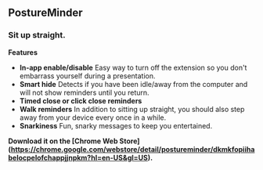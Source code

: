 PostureMinder
-----
### Sit up straight.

**Features**

- **In-app enable/disable** Easy way to turn off the extension so you don't embarrass yourself during a presentation.
- **Smart hide** Detects if you have been idle/away from the computer and will not show reminders until you return.
- **Timed close or click close reminders**
- **Walk reminders** In addition to sitting up straight, you should also step away from your device every once in a while.
- **Snarkiness** Fun, snarky messages to keep you entertained.

**Download it on the [Chrome Web Store] (https://chrome.google.com/webstore/detail/postureminder/dkmkfopiihabelocpelofchappjjnpkm?hl=en-US&gl=US).**
